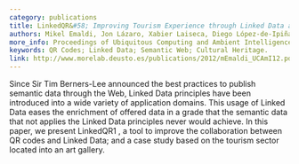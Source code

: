 ```yaml
--- 
category: publications
title: LinkedQR&#58; Improving Tourism Experience through Linked Data and QR Codes
authors: Mikel Emaldi, Jon Lázaro, Xabier Laiseca, Diego López-de-Ipiña
more_info: Proceedings of Ubiquitous Computing and Ambient Intelligence - 6th International Conference (UCAmI 2012), LNCS 7656. . Editors&#58; José Bravo, Diego López-de-Ipiña, Francisco Moya. Springer, ISBN&#58; 978-3-642-35376-5, pp. 371-378, December 2012.
keywords: QR Codes; Linked Data; Semantic Web; Cultural Heritage.
link: http://www.morelab.deusto.es/publications/2012/mEmaldi_UCAmI12.pdf
--- 
```

Since Sir Tim Berners-Lee announced the best practices to publish semantic data through the Web, 
Linked Data principles have been introduced into a wide variety of application domains. This usage 
of Linked Data eases the enrichment of offered data in a grade that the semantic data that not 
applies the Linked Data principles never would achieve. In this paper, we present LinkedQR1 , a tool 
to improve the collaboration between QR codes and Linked Data; and a case study based on the tourism 
sector located into an art gallery.
